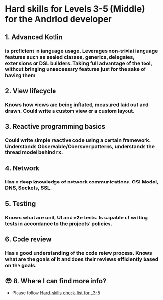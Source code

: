 # Hard skills for Levels 3-5 (Middle) for the Andriod developer

## 1. Advanced Kotlin
### Is proficient in language usage. Leverages non-trivial language features such as sealed classes, generics, delegates, extensions or DSL builders. Taking full advantage of the tool, without bringing unnecessary features just for the sake of having them, 

## 2. View lifecycle
### Knows how views are being inflated, measured laid out and drawn. Could write a custom view or a custom layout.

## 3. Reactive programming basics
### Could write simple reactive code using a certain framework. Understands Observable/Obersver patterns, understands the thread model behind rx.  

## 4. Network
### Has a deep knowledge of network communications. OSI Model, DNS, Sockets, SSL. 

## 5. Testing
### Knows what are unit, UI and e2e tests. Is capable of writing tests in accordance to the projects' policies.

## 6. Code review
### Has a good understanding of the code reiew process. Knows what are the goals of it and does their reviews efficiently based on the goals.

## 😎 8. Where I can find more info?
- Please follow [Hard-skills check-list for L3-5](https://docs.google.com/spreadsheets/d/1PKy3hWqiKJ66MxrWhCk9xprJgO_-g2xnjnB0SvUuosY/edit#gid=1344694399)
